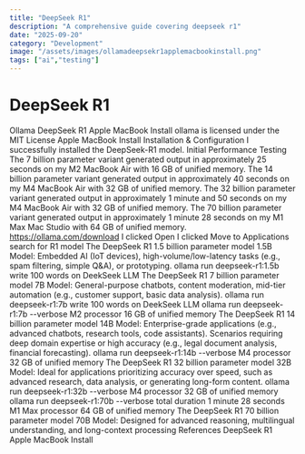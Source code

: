 ```yaml
---
title: "DeepSeek R1"
description: "A comprehensive guide covering deepseek r1"
date: "2025-09-20"
category: "Development"
image: "/assets/images/ollamadeepsekr1applemacbookinstall.png"
tags: ["ai","testing"]
---
```


# DeepSeek R1

Ollama DeepSeek R1 Apple MacBook Install ollama is licensed under the MIT License Apple MacBook Install Installation & Configuration I successfully installed the DeepSeek-R1 model. Initial Performance Testing The 7 billion parameter variant generated output in approximately 25 seconds on my M2 MacBook Air with 16 GB of unified memory. The 14 billion parameter variant generated output in approximately 40 seconds on my M4 MacBook Air with 32 GB of unified memory. The 32 billion parameter variant generated output in approximately 1 minute and 50 seconds on my M4 MacBook Air with 32 GB of unified memory. The 70 billion parameter variant generated output in approximately 1 minute 28 seconds on my M1 Max Mac Studio with 64 GB of unified memory. https://ollama.com/download I clicked Open I clicked Move to Applications search for R1 model The DeepSeek R1 1.5 billion parameter model 1.5B Model: Embedded AI (IoT devices), high-volume/low-latency tasks (e.g., spam filtering, simple Q&A), or prototyping. ollama run deepseek-r1:1.5b write 100 words on DeekSeek LLM The DeepSeek R1 7 billion parameter model 7B Model: General-purpose chatbots, content moderation, mid-tier automation (e.g., customer support, basic data analysis). ollama run deepseek-r1:7b write 100 words on DeekSeek LLM ollama run deepseek-r1:7b --verbose M2 processor 16 GB of unified memory The DeepSeek R1 14 billion parameter model 14B Model: Enterprise-grade applications (e.g., advanced chatbots, research tools, code assistants). Scenarios requiring deep domain expertise or high accuracy (e.g., legal document analysis, financial forecasting). ollama run deepseek-r1:14b --verbose M4 processor 32 GB of unified memory The DeepSeek R1 32 billion parameter model 32B Model: Ideal for applications prioritizing accuracy over speed, such as advanced research, data analysis, or generating long-form content. ollama run deepseek-r1:32b --verbose M4 processor 32 GB of unified memory ollama run deepseek-r1:70b --verbose total duration 1 minute 28 seconds M1 Max processor 64 GB of unified memory The DeepSeek R1 70 billion parameter model 70B Model: Designed for advanced reasoning, multilingual understanding, and long-context processing References DeepSeek R1 Apple MacBook Install
